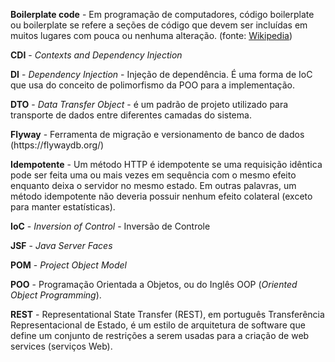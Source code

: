 <p><b>Boilerplate code</b> - Em programação de computadores, código boilerplate ou boilerplate se refere a seções de código que devem ser incluídas em muitos lugares com pouca ou nenhuma alteração. (fonte: <a href="https://pt.wikipedia.org/wiki/Boilerplate_code#:~:text=Em%20programa%C3%A7%C3%A3o%20de%20computadores%2C%20c%C3%B3digo,com%20pouca%20ou%20nenhuma%20altera%C3%A7%C3%A3o"> Wikipedia</a>)
<p><b>CDI</b> - <i>Contexts and Dependency Injection</i>
<p><b>DI</b> - <i>Dependency Injection</i> - Injeção de dependência. É uma forma de IoC que usa do conceito de polimorfismo da POO para a implementação.
<p><b>DTO</b> - <i>Data Transfer Object</i> - é um padrão de projeto utilizado para transporte de dados entre diferentes camadas do sistema.
<p><b>Flyway</b> - Ferramenta de migração e versionamento de banco de dados (https://flywaydb.org/)
<p><b>Idempotente</b> - Um método HTTP é idempotente se uma requisição idêntica pode ser feita uma ou mais vezes em sequência com o mesmo efeito enquanto deixa o servidor no mesmo estado. Em outras palavras, um método idempotente não deveria possuir nenhum efeito colateral (exceto para manter estatísticas).
<p><b>IoC</b> - <i>Inversion of Control</i> - Inversão de Controle 
<p><b>JSF</b> - <i>Java Server Faces</i>
<p><b>POM</b> - <i>Project Object Model</i>
<p><b>POO</b> - Programação Orientada a Objetos, ou do Inglês OOP (<i>Oriented Object Programming</i>).
<p><b>REST</b> - Representational State Transfer (REST), em português Transferência Representacional de Estado, é um estilo de arquitetura de software que define um conjunto de restrições a serem usadas para a criação de web services (serviços Web).
